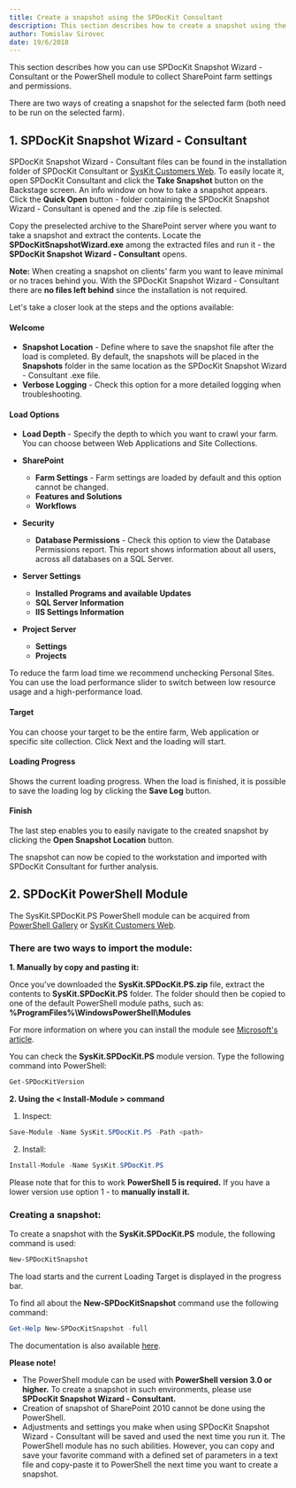 ```yaml
---
title: Create a snapshot using the SPDocKit Consultant
description: This section describes how to create a snapshot using the SPDocKit Consultant. 
author: Tomislav Sirovec
date: 19/6/2018
---
```


This section describes how you can use SPDocKit Snapshot Wizard - Consultant or the PowerShell module to collect SharePoint farm settings and permissions.

There are two ways of creating a snapshot for the selected farm (both need to be run on the selected farm).

## 1. SPDocKit Snapshot Wizard - Consultant

SPDocKit Snapshot Wizard - Consultant files can be found in the installation folder of SPDocKit Consultant or [SysKit Customers Web](https://my.syskit.com).
To easily locate it, open SPDocKit Consultant and click the __Take Snapshot__ button on the Backstage screen. An info window on how to take a snapshot appears. 
Click the __Quick Open__ button - folder containing the SPDocKit Snapshot Wizard - Consultant is opened and the .zip file is selected. 

Copy the preselected archive to the SharePoint server where you want to take a snapshot and extract the contents.
Locate the __SPDocKitSnapshotWizard.exe__ among the extracted files and run it - the __SPDocKit Snapshot Wizard - Consultant__ opens. 

__Note:__ When creating a snapshot on clients' farm you want to leave minimal or no traces behind you. With the SPDocKit Snapshot Wizard - Consultant there are __no files left behind__ since the installation is not required. 

Let's take a closer look at the steps and the options available:

#### Welcome
  * __Snapshot Location__ - Define where to save the snapshot file after the load is completed. By default, the snapshots will be placed in the __Snapshots__ folder in the same location as the SPDocKit Snapshot Wizard - Consultant .exe file. 
  * __Verbose Logging__ - Check this option for a more detailed logging when troubleshooting.

#### Load Options

  * __Load Depth__ - Specify the depth to which you want to crawl your farm. You can choose between Web Applications and Site Collections. 
   
  * __SharePoint__
    * __Farm Settings__ - Farm settings are loaded by default and this option cannot be changed. 
    * __Features and Solutions__
    * __Workflows__

  * __Security__ 
    * __Database Permissions__ - Check this option to view the Database Permissions report. This report shows information about all users, across all databases on a SQL Server. 

  * __Server Settings__ 
    * __Installed Programs and available Updates__
    * __SQL Server Information__
    * __IIS Settings Information__

  * __Project Server__ 
    * __Settings__
    * __Projects__  

   To reduce the farm load time we recommend unchecking Personal Sites. You can use the load performance slider to switch between low resource usage and a high-performance load.

#### Target
You can choose your target to be the entire farm, Web application or specific site collection.
Click Next and the loading will start.

#### Loading Progress  
Shows the current loading progress. When the load is finished, it is possible to save the loading log by clicking the __Save Log__ button.

#### Finish
The last step enables you to easily navigate to the created snapshot by clicking the __Open Snapshot Location__ button. 

The snapshot can now be copied to the workstation and imported with SPDocKit Consultant for further analysis.

## 2. SPDocKit PowerShell Module

The SysKit.SPDocKit.PS PowerShell module can be acquired from [PowerShell Gallery](https://www.powershellgallery.com/packages/SysKit.SPDocKit.PS/) or [SysKit Customers Web](https://my.syskit.com).

### There are two ways to import the module:

__1. Manually by copy and pasting it:__

Once you've downloaded the __SysKit.SPDocKit.PS.zip__ file, extract the contents to __SysKit.SPDocKit.PS__ folder.
The folder should then be copied to one of the default PowerShell module paths, such as: __%ProgramFiles%\WindowsPowerShell\Modules__

For more information on where you can install the module see [Microsoft's article](https://docs.microsoft.com/en-us/powershell/developer/module/installing-a-powershell-module#where-to-install-modules).

You can check the __SysKit.SPDocKit.PS__ module version. Type the following command into PowerShell:

```powershell
Get-SPDocKitVersion
```
__2. Using the < Install-Module > command__

1. Inspect:
  ```powershell
  Save-Module -Name SysKit.SPDocKit.PS -Path <path>
  ```
2. Install:
  ```powershell
  Install-Module -Name SysKit.SPDocKit.PS
  ```

Please note that for this to work __PowerShell 5 is required.__ If you have a lower version use option 1 - to __manually install it.__

### Creating a snapshot:

To create a snapshot with the __SysKit.SPDocKit.PS__ module, the following command is used:

```powershell
New-SPDocKitSnapshot
```
The load starts and the current Loading Target is displayed in the progress bar.

To find all about the __New-SPDocKitSnapshot__ command use the following command:

```powershell
Get-Help New-SPDocKitSnapshot -full
```

The documentation is also available [here](#internal/get-to-know-spdockit/powershell-commands/).


__Please note!__  
- The PowerShell module can be used with __PowerShell version 3.0 or higher.__ To create a snapshot in such environments, please use __SPDocKit Snapshot Wizard - Consultant.__
- Creation of snapshot of SharePoint 2010 cannot be done using the PowerShell.
- Adjustments and settings you make when using SPDocKit Snapshot Wizard - Consultant will be saved and used the next time you run it.
The PowerShell module has no such abilities. However, you can copy and save your favorite command with a defined set of parameters in a text file and copy-paste it to PowerShell the next time you want to create a snapshot.